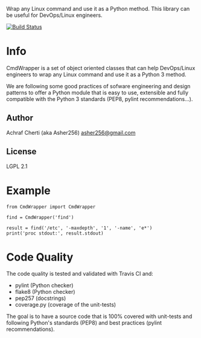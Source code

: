 Wrap any Linux command and use it as a Python method. This library can be useful for DevOps/Linux engineers.

[![Build Status](https://travis-ci.org/Asher256/python-cmdwrapper.svg?branch=master)](https://travis-ci.org/Asher256/python-cmdwrapper)

# Info

CmdWrapper is a set of object oriented classes that can help DevOps/Linux
engineers to wrap any Linux command and use it as a Python 3 method.

We are following some good practices of sofware engineering and design patterns
to offer a Python module that is easy to use, extensible and fully compatible
with the Python 3 standards (PEP8, pylint recommendations...).

## Author

Achraf Cherti (aka Asher256) <asher256@gmail.com>

## License

LGPL 2.1


# Example
```
from CmdWrapper import CmdWrapper

find = CmdWrapper('find')

result = find('/etc', '-maxdepth', '1', '-name', 'e*')
print('proc stdout:', result.stdout)

```

# Code Quality
The code quality is tested and validated with Travis CI and:
- pylint (Python checker)
- flake8 (Python checker)
- pep257 (docstrings)
- coverage.py (coverage of the unit-tests)

The goal is to have a source code that is 100% covered with unit-tests and
following Python's standards (PEP8) and best practices (pylint recommendations).

